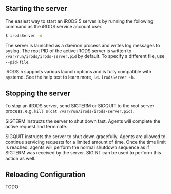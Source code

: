 #

## Starting the server

The easiest way to start an iRODS 5 server is by running the following command as the iRODS service account user.

```bash
$ irodsServer -d
```

The server is launched as a daemon process and writes log messages to syslog. The root PID of the active iRODS server is written to `/var/run/irods/irods-server.pid` by default. To specify a different file, use `--pid-file`.

iRODS 5 supports various launch options and is fully compatible with systemd. See the help text to learn more, i.e. `irodsServer -h`.

## Stopping the server

To stop an iRODS server, send SIGTERM or SIGQUIT to the root server process, e.g. `kill $(cat /var/run/irods/irods-server.pid)`.

SIGTERM instructs the server to shut down fast. Agents will complete the active request and terminate.

SIGQUIT instructs the server to shut down gracefully. Agents are allowed to continue servicing requests for a limited amount of time. Once the time limit is reached, agents will perform the normal shutdown sequence as if SIGTERM was received by the server. SIGINT can be used to perform this action as well.

## Reloading Configuration

TODO
